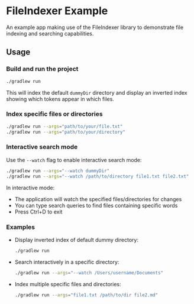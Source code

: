 # FileIndexer Example

An example app making use of the FileIndexer library to demonstrate file indexing and searching capabilities.

## Usage

### Build and run the project

```bash
./gradlew run
```

This will index the default `dummyDir` directory and display an inverted index showing which tokens appear in which files.

### Index specific files or directories

```bash
./gradlew run --args="path/to/your/file.txt"
./gradlew run --args="path/to/your/directory"
```

### Interactive search mode

Use the `--watch` flag to enable interactive search mode:

```bash
./gradlew run --args="--watch dummyDir"
./gradlew run --args="--watch /path/to/directory file1.txt file2.txt"
```

In interactive mode:
- The application will watch the specified files/directories for changes
- You can type search queries to find files containing specific words
- Press Ctrl+D to exit

### Examples

- Display inverted index of default dummy directory:
  ```bash
  ./gradlew run
  ```

- Search interactively in a specific directory:
  ```bash
  ./gradlew run --args="--watch /Users/username/Documents"
  ```

- Index multiple specific files and directories:
  ```bash
  ./gradlew run --args="file1.txt /path/to/dir file2.md"
  ```